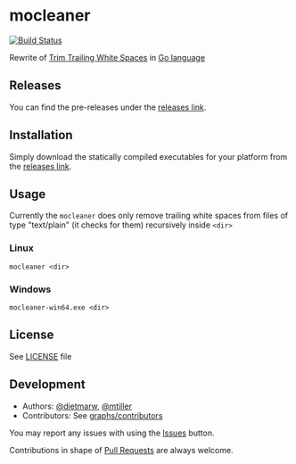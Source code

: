 # mocleaner

[![Build Status](https://drone.io/github.com/dietmarw/mocleaner/status.png)](https://drone.io/github.com/dietmarw/mocleaner/latest)

Rewrite of [Trim Trailing White Spaces](https://github.com/dietmarw/trimtrailingwhitespace) in [Go language](http://golang.org)

## Releases
You can find the pre-releases under the
[releases link](../../releases).

## Installation
Simply download the statically compiled executables for your platform from the
[releases link](../../releases).

## Usage

Currently the `mocleaner` does only remove trailing white spaces from files
of type "text/plain" (it checks for them) recursively inside `<dir>`

### Linux

```
mocleaner <dir>
```
### Windows

```
mocleaner-win64.exe <dir>
```

## License
See [LICENSE](LICENSE) file

## Development
 * Authors: [@dietmarw](https://github.com/dietmarw), [@mtiller](https://github.com/mtiller)
 * Contributors: See [graphs/contributors](../../graphs/contributors)

You may report any issues with using the [Issues](../../issues) button.

Contributions in shape of [Pull Requests](../../pulls) are always welcome.
